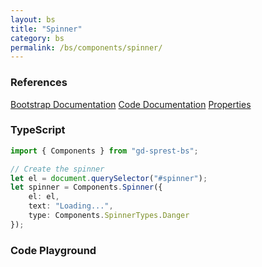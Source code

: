 ```yaml
---
layout: bs
title: "Spinner"
category: bs
permalink: /bs/components/spinner/
---
```


### References

<div class="bs">
    <div class="list-group">
        <a class="list-group-item list-group-item-action" href="https://getbootstrap.com/docs/5.1/components/spinners/">Bootstrap Documentation</a>
        <a class="list-group-item list-group-item-action" href="/sprest-bs/modules/components_components.html#{{ page.title }}">Code Documentation</a>
        <a class="list-group-item list-group-item-action" href="/sprest-bs/interfaces/components_components.I{{ page.title }}Props.html">Properties</a>
    </div>
</div>

### TypeScript

```ts
import { Components } from "gd-sprest-bs";

// Create the spinner
let el = document.querySelector("#spinner");
let spinner = Components.Spinner({
    el: el,
    text: "Loading...",
    type: Components.SpinnerTypes.Danger
});
```

### Code Playground

<div id="playground" class="bs"></div>
<script type="text/javascript">
    // Wait for the page to load
    window.addEventListener("load", function() {
        // Create the code editor
        var editor = CodeEditor(document.getElementById("playground"), true, [
            '// Create the spinner',
            'Components.Spinner({',
            '\tel: app,',
            '\ttext: "Loading...",',
            '\ttype: Components.SpinnerTypes.Danger',
            '});'
        ].join('\n'));
    });
</script>